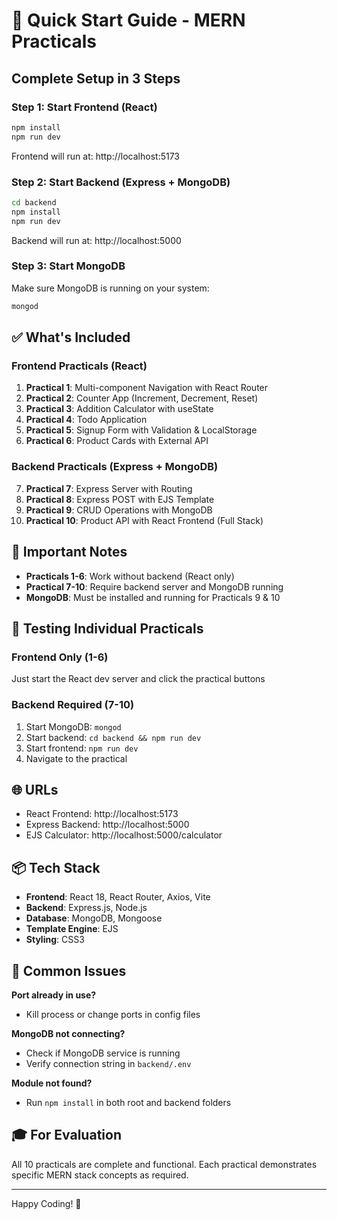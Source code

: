 # 🚀 Quick Start Guide - MERN Practicals

## Complete Setup in 3 Steps

### Step 1: Start Frontend (React)
```bash
npm install
npm run dev
```
Frontend will run at: http://localhost:5173

### Step 2: Start Backend (Express + MongoDB)
```bash
cd backend
npm install
npm run dev
```
Backend will run at: http://localhost:5000

### Step 3: Start MongoDB
Make sure MongoDB is running on your system:
```bash
mongod
```

## ✅ What's Included

### Frontend Practicals (React)
1. **Practical 1**: Multi-component Navigation with React Router
2. **Practical 2**: Counter App (Increment, Decrement, Reset)
3. **Practical 3**: Addition Calculator with useState
4. **Practical 4**: Todo Application
5. **Practical 5**: Signup Form with Validation & LocalStorage
6. **Practical 6**: Product Cards with External API

### Backend Practicals (Express + MongoDB)
7. **Practical 7**: Express Server with Routing
8. **Practical 8**: Express POST with EJS Template
9. **Practical 9**: CRUD Operations with MongoDB
10. **Practical 10**: Product API with React Frontend (Full Stack)

## 📝 Important Notes

- **Practicals 1-6**: Work without backend (React only)
- **Practical 7-10**: Require backend server and MongoDB running
- **MongoDB**: Must be installed and running for Practicals 9 & 10

## 🔧 Testing Individual Practicals

### Frontend Only (1-6)
Just start the React dev server and click the practical buttons

### Backend Required (7-10)
1. Start MongoDB: `mongod`
2. Start backend: `cd backend && npm run dev`
3. Start frontend: `npm run dev`
4. Navigate to the practical

## 🌐 URLs
- React Frontend: http://localhost:5173
- Express Backend: http://localhost:5000
- EJS Calculator: http://localhost:5000/calculator

## 📦 Tech Stack
- **Frontend**: React 18, React Router, Axios, Vite
- **Backend**: Express.js, Node.js
- **Database**: MongoDB, Mongoose
- **Template Engine**: EJS
- **Styling**: CSS3

## 🐛 Common Issues

**Port already in use?**
- Kill process or change ports in config files

**MongoDB not connecting?**
- Check if MongoDB service is running
- Verify connection string in `backend/.env`

**Module not found?**
- Run `npm install` in both root and backend folders

## 🎓 For Evaluation
All 10 practicals are complete and functional. Each practical demonstrates specific MERN stack concepts as required.

---
Happy Coding! 🎉
